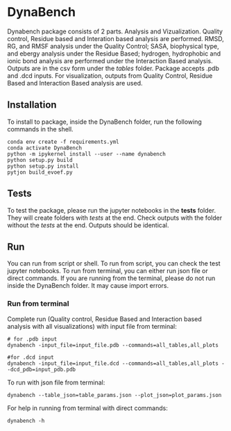 # DynaBench
Dynabench package consists of 2 parts. Analysis and Vizualization. Quality control, Residue based and Interation based analysis are performed. RMSD, RG, and RMSF analysis under the Quality Control; SASA, biophysical type, and ebergy analysis under the Residue Based; hydrogen, hydrophobic and ionic bond analysis are performed under the Interaction Based analysis. Outputs are in the csv form under the *tables* folder. Package accepts .pdb and .dcd inputs.
For visualization, outputs from Quality Control, Residue Based and Interaction Based analysis are used.
## Installation
To install to package, inside the DynaBench folder, run the following commands in the shell.
```
conda env create -f requirements.yml
conda activate DynaBench
python -m ipykernel install --user --name dynabench
python setup.py build
python setup.py install
pytjon build_evoef.py
```
## Tests
To test the package, please run the jupyter notebooks in the **tests** folder. They will create folders with *tests* at the end. Check outputs with the folder without the *tests* at the end. Outputs should be identical.

## Run
You can run from script or shell. To run from script, you can check the test jupyter notebooks. To run from terminal, you can either run json file or direct commands. If you are running from the terminal, please do not run inside the DynaBench folder. It may cause import errors.

### Run from terminal
Complete run (Quality control, Residue Based and Interaction based analysis with all visualizations) with input file from terminal:
```
# for .pdb input
dynabench -input_file=input_file.pdb --commands=all_tables,all_plots

#for .dcd input
dynabench -input_file=input_file.dcd --commands=all_tables,all_plots --dcd_pdb=input_pdb.pdb
```
To run with json file from terminal:
```
dynabench --table_json=table_params.json --plot_json=plot_params.json
```

For help in running from terminal with direct commands: 
```
dynabench -h
```
